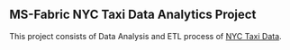 ## MS-Fabric NYC Taxi Data Analytics Project

This project consists of Data Analysis and ETL process of [NYC Taxi Data](https://www.nyc.gov/site/tlc/about/tlc-trip-record-data.page). 
